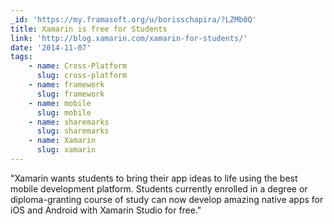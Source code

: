 ```yaml
---
_id: 'https://my.framasoft.org/u/borisschapira/?LZMb0Q'
title: Xamarin is free for Students
link: 'http://blog.xamarin.com/xamarin-for-students/'
date: '2014-11-07'
tags:
    - name: Cross-Platform
      slug: cross-platform
    - name: framework
      slug: framework
    - name: mobile
      slug: mobile
    - name: sharemarks
      slug: sharemarks
    - name: Xamarin
      slug: xamarin
---
```


<div class="markdown"><p>&quot;Xamarin wants students to bring their app ideas to life using the best mobile development platform. Students currently enrolled in a degree or diploma-granting course of study can now develop amazing native apps for iOS and Android with Xamarin Studio for free.&quot;
</p></div>
